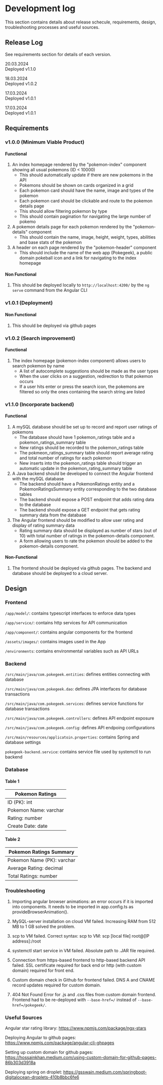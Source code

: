 # Development log
This section contains details about release schecule, requirements, design,  troubleshooting processes and useful sources. 

## Release Log

See requirements section for details of each version.

20.03.2024\
Deployed v1.1.0

18.03.2024\
Deployed v1.0.2

17.03.2024\
Deployed v1.0.1

17.03.2024\
Deployed v1.0.1

## Requirements

### v1.0.0 (Minimum Viable Product)

#### Functional
1. An index homepage rendered by the "pokemon-index" component showing all usual pokemons (ID < 10000)
    - This should automatically update if there are new pokemons in the API
    - Pokemons should be shown on cards organized in a grid
    - Each pokemon card should have the name, image and types of the pokemon
    - Each pokemon card should be clickable and route to the pokemon details page
    - This should allow filtering pokemon by type
    - This should contain pagination for navigating the large number of pokemo
2. A pokemon details page for each pokemon rendered by the "pokemon-details" component
    - This should contain the name, image, height, weight, types, abilities and base stats of the pokemon
3. A header on each page rendered by the "pokemon-header" component
    - This should include the name of the web app (Pokegeek), a public domain pokeball icon and a link for navigating to the index homepage

#### Non Functional
1. This should be deployed locally to `http://localhost:4200/` by the `ng serve` command from the Angular CLI

### v1.0.1 (Deployment)

#### Non Functional
1. This should be deployed via github pages

### v1.0.2 (Search improvement)

#### Functional
1. The index homepage (pokemon-index component) allows users to search pokemon by name
    - A list of autocomplete suggestions should be made as the user types
    - When the user clicks on a suggestion, redirection to that pokemon occurs
    - If a user hits enter or press the search icon, the pokemons are filtered so only the ones containing the search string are listed

### v1.1.0 (Incorporate backend)

#### Functional
1. A mySQL database should be set up to record and report user ratings of pokemons
    - The database should have 1 pokemon_ratings table and a pokemon_ratings_summary table
    - New ratings should be recorded to the pokemon_ratings table
    - The pokmeon_ratings_summary table should report average rating and total number of ratings for each pokemon
    - New inserts into the pokemon_ratings table should trigger an automatic update in the pokemon_rating_summary table
2. A Java backend should be developed to connect the Angular frontend with the mySQL database
    - The backend should have a PokemonRatings entity and a PokemonRatingsSummary entity corresponding to the two database tables
    - The backend should expose a POST endpoint that adds rating data to the database
    - The backend should expose a GET endpoint that gets rating summary data from the database
3. The Angular frontend should be modified to allow user rating and display of rating summary data
    - Rating summary data should be displayed as number of stars (out of 10) with total number of ratings in the pokemon-details component. 
    - A form allowing users to rate the pokemon should be added to the pokemon-details component.

#### Non-Functional
1. The frontend should be deployed via github pages. The backend and database should be deployed to a cloud server. 

## Design

### Frontend

`/app/model/`: contains typescript interfaces to enforce data types

`/app/service/`: contains http services for API communication

`/app/component/`: contains angular components for the frontend

`/assets/images/`: contains images used in the App

`/environments`: contains environmental variables such as API URLs

### Backend

`/src/main/java/com.pokegeek.entities`: defines entities connecting with database

`/src/main/java/com.pokegeek.dao`: defines JPA interfaces for database transactions

`/src/main/java/com.pokegeek.services`: defines service functions for database transactions

`/src/main/java/com.pokegeek.controllers`: defines API endpoint exposure

`/src/main/java/com.pokegeek.config`: defines API endpoing configurations

`/src/main/resources/applicatoin.properties`: contains Spring and database settings

`pokegeek-backend.service`: contains service file used by systemctl to run backend

### Database

#### Table 1

|Pokemon Ratings|
|--------------- |
|ID (PK): int    |
|Pokemon Name: varchar|
|Rating: number          |
|Create Date: date     |

#### Table 2
|Pokemon Ratings Summary|
|----|
|Pokemon Name (PK): varchar|
|Average Rating: decimal|
|Total Ratings: number|

### Troubleshooting
1. Importing angular browser animations: an error occurs if it is imported into components. It needs to be imported in app.config.ts as provideBrowserAnimation().

2. MySQL-server installation on cloud VM failed. Increasing RAM from 512 MB to 1 GB solved the problem.

3. scp to VM failed. Correct syntax: scp to VM: scp [local file] root@[IP address]:/root

4. systemctl start service in VM failed. Absolute path to .JAR file required. 

5. Connection from https-based frontend to http-based backend API failed. SSL certificate required for back end or http (with custom domain) required for front end. 

6. Custom domain check in Github for frontend failed. DNS A and CNAME record updates required for custom domain. 

7. 404 Not Found Error for .js and .css files from custom domain frontend. Frontend had to be re-deployed with `--base-href=/` instead of `--base-href=/pokegeek/`. 


### Useful Sources
Angular star rating library: https://www.npmjs.com/package/ngx-stars

Deploying Angular to github pages: https://www.npmjs.com/package/angular-cli-ghpages

Setting up custom domain for github pages: https://hossainkhan.medium.com/using-custom-domain-for-github-pages-86b303d3918a

Deploying spring on droplet: https://gsswain.medium.com/springboot-digitalocean-droplets-410b8bbc6fe6